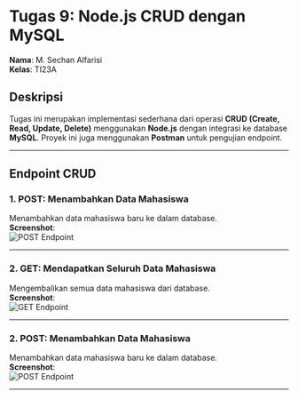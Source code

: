 # Tugas 9: Node.js CRUD dengan MySQL

**Nama**: M. Sechan Alfarisi  
**Kelas**: TI23A  

## Deskripsi
Tugas ini merupakan implementasi sederhana dari operasi **CRUD (Create, Read, Update, Delete)** menggunakan **Node.js** dengan integrasi ke database **MySQL**. Proyek ini juga menggunakan **Postman** untuk pengujian endpoint.

---

## Endpoint CRUD

### 1. **POST**: Menambahkan Data Mahasiswa
Menambahkan data mahasiswa baru ke dalam database.  
**Screenshot**:  
![POST Endpoint](https://github.com/user-attachments/assets/f9327a78-43a5-4f23-9058-9433ef83c91f)

---

### 2. **GET**: Mendapatkan Seluruh Data Mahasiswa
Mengembalikan semua data mahasiswa dari database.  
**Screenshot**:  
![GET Endpoint](https://github.com/user-attachments/assets/f81e8805-309f-4052-87fd-5f5df5657a65)

---

### 2. **POST**: Menambahkan Data Mahasiswa
Menambahkan data mahasiswa baru ke dalam database.  
**Screenshot**:  
![POST Endpoint]()

---
